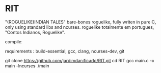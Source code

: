 # RIT
"(ROGUELIKE)INDIAN TALES" bare-bones roguelike, fully writen in pure C, only using standard libs and ncurses.
roguelike totalmente em portugues, "Contos Indianos, Roguelike".

compile: 

requirements : build-essential, gcc, clang, ncurses-dev, git

git clone https://github.com/jardimdanificado/RIT.git
cd RIT
gcc main.c -o main -lncurses
./main

